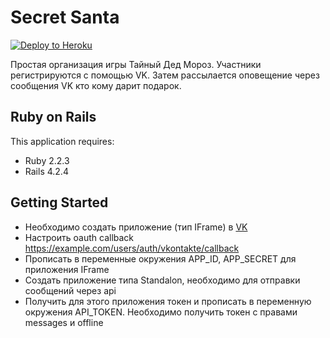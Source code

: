 Secret Santa
================

[![Deploy to Heroku](https://www.herokucdn.com/deploy/button.png)](https://heroku.com/deploy)

Простая организация игры Тайный Дед Мороз. Участники регистрируются с помощью VK. Затем рассылается оповещение через сообщения VK кто кому дарит подарок.


Ruby on Rails
-------------

This application requires:

- Ruby 2.2.3
- Rails 4.2.4

Getting Started
---------------

- Необходимо создать приложение (тип IFrame) в [VK](https://vk.com/apps?act=manage)
- Настроить oauth callback https://example.com/users/auth/vkontakte/callback
- Прописать в переменные окружения APP_ID, APP_SECRET для приложения IFrame
- Создать приложение типа Standalon, необходимо для отправки сообщений через api
- Получить для этого приложения токен и прописать в переменную окружения API_TOKEN. Необходимо получить токен с правами messages и offline
